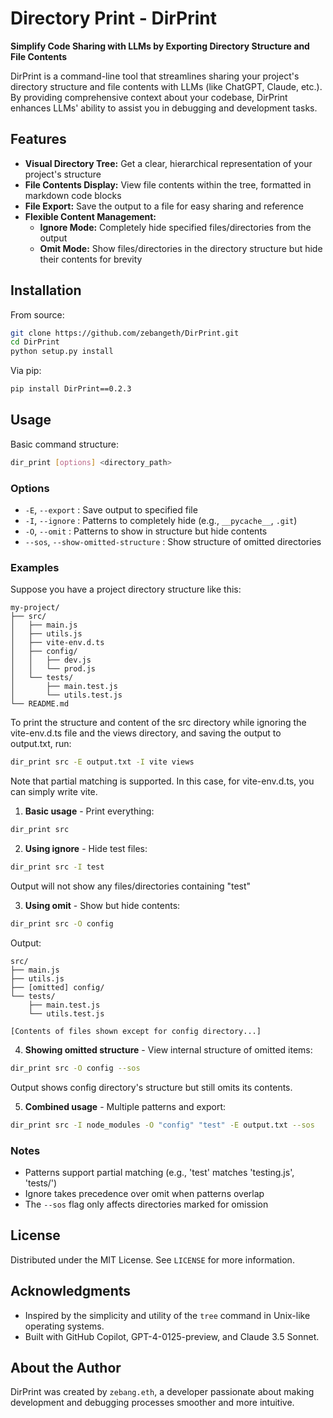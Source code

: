 # Directory Print - DirPrint

**Simplify Code Sharing with LLMs by Exporting Directory Structure and File Contents**

DirPrint is a command-line tool that streamlines sharing your project's directory structure and file contents with LLMs (like ChatGPT, Claude, etc.). By providing comprehensive context about your codebase, DirPrint enhances LLMs' ability to assist you in debugging and development tasks.

## Features

- **Visual Directory Tree:** Get a clear, hierarchical representation of your project's structure
- **File Contents Display:** View file contents within the tree, formatted in markdown code blocks
- **File Export:** Save the output to a file for easy sharing and reference
- **Flexible Content Management:**
  - **Ignore Mode:** Completely hide specified files/directories from the output
  - **Omit Mode:** Show files/directories in the directory structure but hide their contents for brevity

## Installation

From source:
```bash
git clone https://github.com/zebangeth/DirPrint.git
cd DirPrint
python setup.py install
```

Via pip:
```bash
pip install DirPrint==0.2.3
```

## Usage

Basic command structure:
```bash
dir_print [options] <directory_path>
```

### Options

- `-E`, `--export` : Save output to specified file
- `-I`, `--ignore` : Patterns to completely hide (e.g., `__pycache__`, `.git`)
- `-O`, `--omit` : Patterns to show in structure but hide contents
- `--sos`, `--show-omitted-structure` : Show structure of omitted directories

### Examples

Suppose you have a project directory structure like this:

```
my-project/
├── src/
│   ├── main.js
│   ├── utils.js
│   ├── vite-env.d.ts
│   ├── config/
│   │   ├── dev.js
│   │   └── prod.js
│   └── tests/
│       ├── main.test.js
│       └── utils.test.js
└── README.md
```
To print the structure and content of the src directory while ignoring the vite-env.d.ts file and the views directory, and saving the output to output.txt, run:

```bash
dir_print src -E output.txt -I vite views
```

Note that partial matching is supported. In this case, for vite-env.d.ts, you can simply write vite.


1. **Basic usage** - Print everything:
```bash
dir_print src
```

2. **Using ignore** - Hide test files:
```bash
dir_print src -I test
```
Output will not show any files/directories containing "test"

3. **Using omit** - Show but hide contents:
```bash
dir_print src -O config
```
Output:
```
src/
├── main.js
├── utils.js
├── [omitted] config/
└── tests/
    ├── main.test.js
    └── utils.test.js

[Contents of files shown except for config directory...]
```

4. **Showing omitted structure** - View internal structure of omitted items:
```bash
dir_print src -O config --sos
```
Output shows config directory's structure but still omits its contents.

5. **Combined usage** - Multiple patterns and export:
```bash
dir_print src -I node_modules -O "config" "test" -E output.txt --sos
```

### Notes
- Patterns support partial matching (e.g., 'test' matches 'testing.js', 'tests/')
- Ignore takes precedence over omit when patterns overlap
- The `--sos` flag only affects directories marked for omission

## License

Distributed under the MIT License. See `LICENSE` for more information.

## Acknowledgments

- Inspired by the simplicity and utility of the `tree` command in Unix-like operating systems.
- Built with GitHub Copilot, GPT-4-0125-preview, and Claude 3.5 Sonnet.

## About the Author

DirPrint was created by `zebang.eth`, a developer passionate about making development and debugging processes smoother and more intuitive. 
